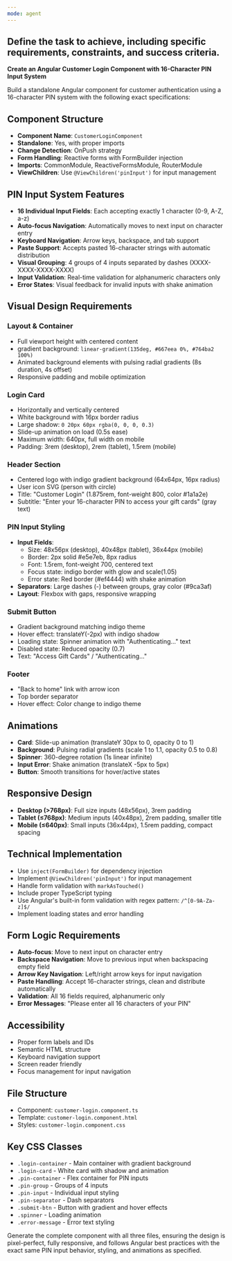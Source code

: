 ```yaml
---
mode: agent
---
```

Define the task to achieve, including specific requirements, constraints, and success criteria.
---

**Create an Angular Customer Login Component with 16-Character PIN Input System**

Build a standalone Angular component for customer authentication using a 16-character PIN system with the following exact specifications:

## Component Structure
- **Component Name**: `CustomerLoginComponent`
- **Standalone**: Yes, with proper imports
- **Change Detection**: OnPush strategy
- **Form Handling**: Reactive forms with FormBuilder injection
- **Imports**: CommonModule, ReactiveFormsModule, RouterModule
- **ViewChildren**: Use `@ViewChildren('pinInput')` for input management

## PIN Input System Features
- **16 Individual Input Fields**: Each accepting exactly 1 character (0-9, A-Z, a-z)
- **Auto-focus Navigation**: Automatically moves to next input on character entry
- **Keyboard Navigation**: Arrow keys, backspace, and tab support
- **Paste Support**: Accepts pasted 16-character strings with automatic distribution
- **Visual Grouping**: 4 groups of 4 inputs separated by dashes (XXXX-XXXX-XXXX-XXXX)
- **Input Validation**: Real-time validation for alphanumeric characters only
- **Error States**: Visual feedback for invalid inputs with shake animation

## Visual Design Requirements

### Layout & Container
- Full viewport height with centered content
- gradient background: `linear-gradient(135deg, #667eea 0%, #764ba2 100%)`
- Animated background elements with pulsing radial gradients (8s duration, 4s offset)
- Responsive padding and mobile optimization

### Login Card
- Horizontally and vertically centered
- White background with 16px border radius
- Large shadow: `0 20px 60px rgba(0, 0, 0, 0.3)`
- Slide-up animation on load (0.5s ease)
- Maximum width: 640px, full width on mobile
- Padding: 3rem (desktop), 2rem (tablet), 1.5rem (mobile)

### Header Section
- Centered logo with indigo gradient background (64x64px, 16px radius)
- User icon SVG (person with circle)
- Title: "Customer Login" (1.875rem, font-weight 800, color #1a1a2e)
- Subtitle: "Enter your 16-character PIN to access your gift cards" (gray text)

### PIN Input Styling
- **Input Fields**: 
  - Size: 48x56px (desktop), 40x48px (tablet), 36x44px (mobile)
  - Border: 2px solid #e5e7eb, 8px radius
  - Font: 1.5rem, font-weight 700, centered text
  - Focus state: indigo border with glow and scale(1.05)
  - Error state: Red border (#ef4444) with shake animation
- **Separators**: Large dashes (-) between groups, gray color (#9ca3af)
- **Layout**: Flexbox with gaps, responsive wrapping

### Submit Button
- Gradient background matching indigo theme
- Hover effect: translateY(-2px) with indigo shadow
- Loading state: Spinner animation with "Authenticating..." text
- Disabled state: Reduced opacity (0.7)
- Text: "Access Gift Cards" / "Authenticating..."

### Footer
- "Back to home" link with arrow icon
- Top border separator
- Hover effect: Color change to indigo theme

## Animations
- **Card**: Slide-up animation (translateY 30px to 0, opacity 0 to 1)
- **Background**: Pulsing radial gradients (scale 1 to 1.1, opacity 0.5 to 0.8)
- **Spinner**: 360-degree rotation (1s linear infinite)
- **Input Error**: Shake animation (translateX -5px to 5px)
- **Button**: Smooth transitions for hover/active states

## Responsive Design
- **Desktop (>768px)**: Full size inputs (48x56px), 3rem padding
- **Tablet (≤768px)**: Medium inputs (40x48px), 2rem padding, smaller title
- **Mobile (≤640px)**: Small inputs (36x44px), 1.5rem padding, compact spacing

## Technical Implementation
- Use `inject(FormBuilder)` for dependency injection
- Implement `@ViewChildren('pinInput')` for input management
- Handle form validation with `markAsTouched()`
- Include proper TypeScript typing
- Use Angular's built-in form validation with regex pattern: `/^[0-9A-Za-z]$/`
- Implement loading states and error handling

## Form Logic Requirements
- **Auto-focus**: Move to next input on character entry
- **Backspace Navigation**: Move to previous input when backspacing empty field
- **Arrow Key Navigation**: Left/right arrow keys for input navigation
- **Paste Handling**: Accept 16-character strings, clean and distribute automatically
- **Validation**: All 16 fields required, alphanumeric only
- **Error Messages**: "Please enter all 16 characters of your PIN"

## Accessibility
- Proper form labels and IDs
- Semantic HTML structure
- Keyboard navigation support
- Screen reader friendly
- Focus management for input navigation

## File Structure
- Component: `customer-login.component.ts`
- Template: `customer-login.component.html`
- Styles: `customer-login.component.css`

## Key CSS Classes
- `.login-container` - Main container with gradient background
- `.login-card` - White card with shadow and animation
- `.pin-container` - Flex container for PIN inputs
- `.pin-group` - Groups of 4 inputs
- `.pin-input` - Individual input styling
- `.pin-separator` - Dash separators
- `.submit-btn` - Button with gradient and hover effects
- `.spinner` - Loading animation
- `.error-message` - Error text styling

Generate the complete component with all three files, ensuring the design is pixel-perfect, fully responsive, and follows Angular best practices with the exact same PIN input behavior, styling, and animations as specified.
